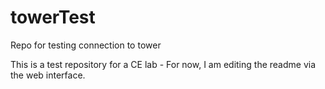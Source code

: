 # towerTest
Repo for testing connection to tower

This is a test repository for a CE lab - For now, I am editing the readme via the web interface. 
